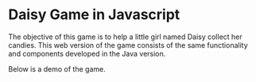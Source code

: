 # Daisy Game in Javascript

The objective of this game is to help a little girl named Daisy collect her candies. This web version of the game consists of the same functionality and components developed in the Java version.


Below is a demo of the game.
